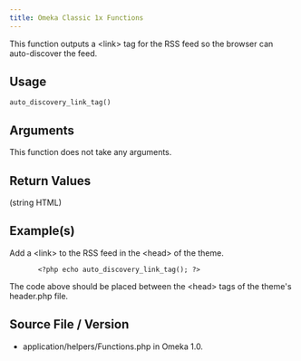 ```yaml
---
title: Omeka Classic 1x Functions
---
```


This function outputs a &lt;link&gt; tag for the RSS feed so the browser can auto-discover the feed.

Usage
---------------------------------------------------

``` {.de1}
auto_discovery_link_tag()
```

Arguments
-----------------------------------------------------------

This function does not take any arguments.

Return Values
-------------------------------------------------------------------

(string HTML)

Example(s)
---------------------------------------------------------------

Add a &lt;link&gt; to the RSS feed in the &lt;head&gt; of the theme.


``` {.de1}
       <?php echo auto_discovery_link_tag(); ?>
```

The code above should be placed between the &lt;head&gt; tags of the theme's header.php file.

Source File / Version </span>
---------------------------------------------------

-   application/helpers/Functions.php in Omeka 1.0.
